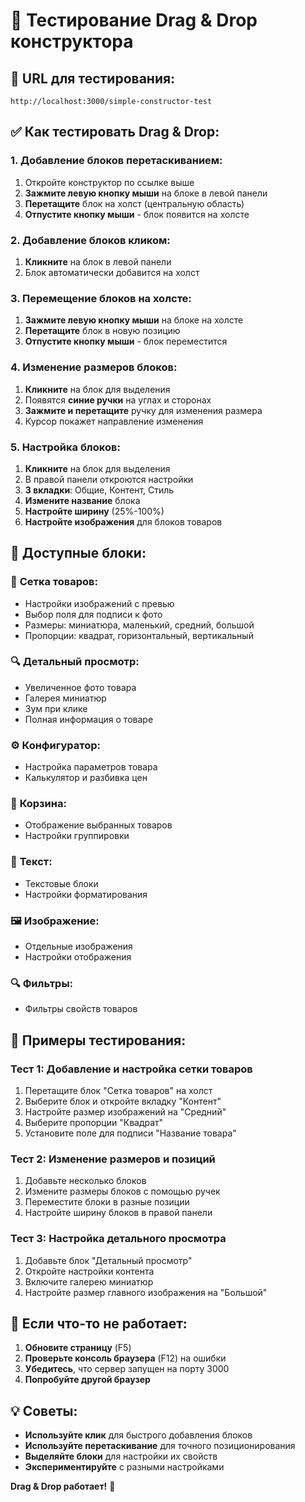 # 🎯 Тестирование Drag & Drop конструктора

## 🚀 **URL для тестирования:**
`http://localhost:3000/simple-constructor-test`

## ✅ **Как тестировать Drag & Drop:**

### 1. **Добавление блоков перетаскиванием:**
1. Откройте конструктор по ссылке выше
2. **Зажмите левую кнопку мыши** на блоке в левой панели
3. **Перетащите** блок на холст (центральную область)
4. **Отпустите кнопку мыши** - блок появится на холсте

### 2. **Добавление блоков кликом:**
1. **Кликните** на блок в левой панели
2. Блок автоматически добавится на холст

### 3. **Перемещение блоков на холсте:**
1. **Зажмите левую кнопку мыши** на блоке на холсте
2. **Перетащите** блок в новую позицию
3. **Отпустите кнопку мыши** - блок переместится

### 4. **Изменение размеров блоков:**
1. **Кликните** на блок для выделения
2. Появятся **синие ручки** на углах и сторонах
3. **Зажмите и перетащите** ручку для изменения размера
4. Курсор покажет направление изменения

### 5. **Настройка блоков:**
1. **Кликните** на блок для выделения
2. В правой панели откроются настройки
3. **3 вкладки**: Общие, Контент, Стиль
4. **Измените название** блока
5. **Настройте ширину** (25%-100%)
6. **Настройте изображения** для блоков товаров

## 🎨 **Доступные блоки:**

### 🏪 **Сетка товаров:**
- Настройки изображений с превью
- Выбор поля для подписи к фото
- Размеры: миниатюра, маленький, средний, большой
- Пропорции: квадрат, горизонтальный, вертикальный

### 🔍 **Детальный просмотр:**
- Увеличенное фото товара
- Галерея миниатюр
- Зум при клике
- Полная информация о товаре

### ⚙️ **Конфигуратор:**
- Настройка параметров товара
- Калькулятор и разбивка цен

### 🛒 **Корзина:**
- Отображение выбранных товаров
- Настройки группировки

### 📝 **Текст:**
- Текстовые блоки
- Настройки форматирования

### 🖼️ **Изображение:**
- Отдельные изображения
- Настройки отображения

### 🔍 **Фильтры:**
- Фильтры свойств товаров

## 🎯 **Примеры тестирования:**

### Тест 1: Добавление и настройка сетки товаров
1. Перетащите блок "Сетка товаров" на холст
2. Выберите блок и откройте вкладку "Контент"
3. Настройте размер изображений на "Средний"
4. Выберите пропорции "Квадрат"
5. Установите поле для подписи "Название товара"

### Тест 2: Изменение размеров и позиций
1. Добавьте несколько блоков
2. Измените размеры блоков с помощью ручек
3. Переместите блоки в разные позиции
4. Настройте ширину блоков в правой панели

### Тест 3: Настройка детального просмотра
1. Добавьте блок "Детальный просмотр"
2. Откройте настройки контента
3. Включите галерею миниатюр
4. Настройте размер главного изображения на "Большой"

## 🔧 **Если что-то не работает:**

1. **Обновите страницу** (F5)
2. **Проверьте консоль браузера** (F12) на ошибки
3. **Убедитесь**, что сервер запущен на порту 3000
4. **Попробуйте другой браузер**

## 💡 **Советы:**

- **Используйте клик** для быстрого добавления блоков
- **Используйте перетаскивание** для точного позиционирования
- **Выделяйте блоки** для настройки их свойств
- **Экспериментируйте** с разными настройками

**Drag & Drop работает!** 🎉

